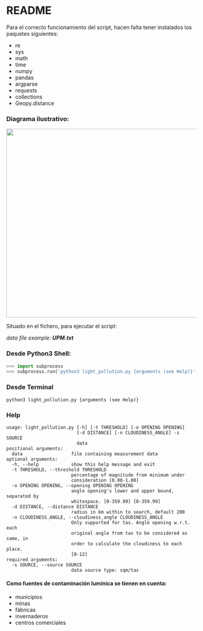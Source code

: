 # README

Para el correcto funcionamiento del script, hacen falta tener instalados los paquetes siguientes:

* re
* sys
* math
* time
* numpy
* pandas
* argparse
* requests
* collections
* Geopy.distance

### Diagrama ilustrativo:

<image src="https://github.com/XiaoLuo95/Light_pollution/blob/master/images/threshold.png" width="775" height="500">



Situado en el fichero, para ejecutar el script:

*data file example: __UPM.txt__* 

### Desde Python3 Shell:

```python
>>> import subprocess
>>> subprocess.run('python3 light_pollution.py {arguments (see Help)}', shell=True)
```

### Desde Terminal

```
python3 light_pollution.py {arguments (see Help)}
```

### Help
```
usage: light_pollution.py [-h] [-t THRESHOLD] [-o OPENING OPENING]
                          [-d DISTANCE] [-n CLOUDINESS_ANGLE] -s SOURCE
                          data
positional arguments:
  data                  file containing measurement data
optional arguments:
  -h, --help            show this help message and exit
  -t THRESHOLD, --threshold THRESHOLD
                        percentage of magnitude from minimum under
                        consideration [0.00-1.00]
  -o OPENING OPENING, --opening OPENING OPENING
                        angle opening's lower and upper bound, separated by
                        whitespace. [0-359.99] [0-359.99]
  -d DISTANCE, --distance DISTANCE
                        radius in km within to search, default 200
  -n CLOUDINESS_ANGLE, --cloudiness_angle CLOUDINESS_ANGLE
                        Only supported for tas. Angle opening w.r.t. each
                        original angle from tas to be considered as same, in
                        order to calculate the cloudiness to each place.
                        [0-12]
required arguments:
  -s SOURCE, --source SOURCE
                        data source type: sqm/tas
```

#### Como fuentes de contaminación lumínica se tienen en cuenta:
* municipios
* minas
* fábricas
* invernaderos
* centros comerciales
